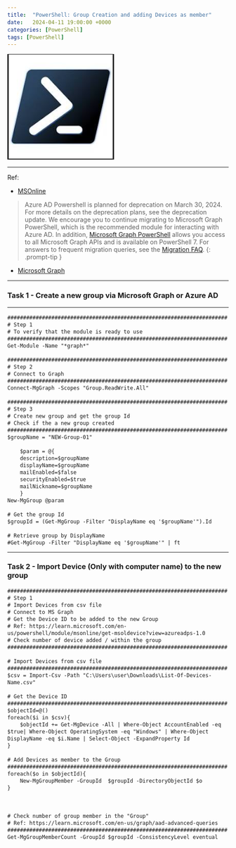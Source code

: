 ```yaml
---
title:  "PowerShell: Group Creation and adding Devices as member"
date:   2024-04-11 19:00:00 +0000
categories: [PowerShell]
tags: [PowerShell]
---
```



![img](/assets/img/ps.png)

---
Ref: 

- [MSOnline](https://learn.microsoft.com/en-us/powershell/module/msonline/?view=azureadps-1.0)

> Azure AD Powershell is planned for deprecation on March 30, 2024. For more details on the deprecation plans, see the deprecation update. We encourage you to continue migrating to Microsoft Graph PowerShell, which is the recommended module for interacting with Azure AD. In addition, [Microsoft Graph PowerShell](https://learn.microsoft.com/en-us/powershell/microsoftgraph/overview) allows you access to all Microsoft Graph APIs and is available on PowerShell 7. For answers to frequent migration queries, see the [Migration FAQ](https://learn.microsoft.com/en-us/powershell/module/msonline/migration-faq.yml?view=azureadps-1.0).
{: .prompt-tip }

- [Microsoft Graph](https://learn.microsoft.com/en-us/powershell/module/microsoft.graph.identity.directorymanagement/get-mgdevice?view=graph-powershell-1.0)


---




### Task 1 - Create a new group via Microsoft Graph or Azure AD
---

```
######################################################################
# Step 1
# To verify that the module is ready to use
######################################################################
Get-Module -Name "*graph*"

######################################################################
# Step 2
# Connect to Graph
######################################################################
Connect-MgGraph -Scopes "Group.ReadWrite.All"

######################################################################
# Step 3
# Create new group and get the group Id
# Check if the a new group created
######################################################################
$groupName = "NEW-Group-01"

    $param = @{
    description=$groupName
    displayName=$groupName
    mailEnabled=$false
    securityEnabled=$true
    mailNickname=$groupName
    }
New-MgGroup @param

# Get the group Id
$groupId = (Get-MgGroup -Filter "DisplayName eq '$groupName'").Id

# Retrieve group by DisplayName
#Get-MgGroup -Filter "DisplayName eq '$groupName'" | ft
```

---

### Task 2 - Import Device (Only with computer name) to the new group
```
######################################################################
# Step 1
# Import Devices from csv file
# Connect to MS Graph
# Get the Device ID to be added to the new Group
# Ref: https://learn.microsoft.com/en-us/powershell/module/msonline/get-msoldevice?view=azureadps-1.0
# Check number of device added / within the group
######################################################################

# Import Devices from csv file
######################################################################
$csv = Import-Csv -Path "C:\Users\user\Downloads\List-Of-Devices-Name.csv" 

# Get the Device ID
######################################################################
$objectId=@()
foreach($i in $csv){
    $objectId += Get-MgDevice -All | Where-Object AccountEnabled -eq $true| Where-Object OperatingSystem -eq "Windows" | Where-Object DisplayName -eq $i.Name | Select-Object -ExpandProperty Id
}

# Add Devices as member to the Group
######################################################################
foreach($o in $objectId){
    New-MgGroupMember -GroupId  $groupId -DirectoryObjectId $o
}



# Check number of group member in the "Group"
# Ref: https://learn.microsoft.com/en-us/graph/aad-advanced-queries
######################################################################
Get-MgGroupMemberCount -GroupId $groupId -ConsistencyLevel eventual 
```
